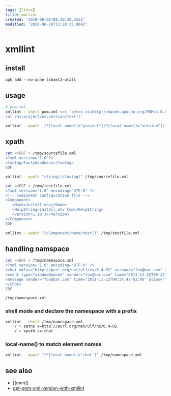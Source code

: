 ```yaml
---
tags: [linux]
title: xmllint
created: '2019-08-01T08:20:39.353Z'
modified: '2020-06-24T11:20:35.804Z'
---
```


# xmllint

## install
`apk add --no-ache libxml2-utils`

## usage
```sh
# pom.xml
xmllint --shell pom.xml <<< 'setns ns=http://maven.apache.org/POM/4.0.0
cat /ns:project/ns:version/text()'
```
```sh
xmllint --xpath '/*[local-name()="project"]/*[local-name()="version"]/text()' pom.xml   # get version
```

## xpath
```sh
cat <<EOF > /tmp/sourcefile.xml
<?xml version="1.0"?>
<footag>TastyGoodness</footag>
EOF

xmllint --xpath "string(//footag)" /tmp/sourcefile.xml
```

```sh
cat <<EOF > /tmp/testfile.xml
<?xml version="1.0" encoding="UTF-8" ?>
<!-- Component configuration file -->
<Component>
   <Name>install_env</Name>
   <HelpString>install_env Com</HelpString>
   <Version>1.10.3</Version>
</Component>
EOF

xmllint --xpath "//Component/Name/text()" /tmp/testfile.xml
```

## handling namspace

```sh
cat <<EOF > /tmp/namespace.xml
<?xml version="1.0" encoding="UTF-8" ?>
<chat xmlns="http://purl.org/net/ulf/ns/0.4-02" account="foo@bar.com" service="MSN">
<event type="windowOpened" sender="foo@bar.com" time="2011-11-22T00:34:43-03:00"></event>
<message sender="foo@bar.com" time="2011-11-22T00:34:43-03:00" alias="foo"><div><span style="color: #000000; font-family: Helvetica; font-size: 12pt;">hi</span></div></message>
</chat>
EOF

/tmp/namespace.xml

```
### shell mode and declare the namespace with a prefix
```sh
xmllint --shell /tmp/namespace.xml
    / > setns x=http://purl.org/net/ulf/ns/0.4-02
    / > xpath /x:chat
```
### local-name() to match element names
```sh
xmllint --xpath "/*[local-name()='chat']" /tmp/namespace.xml
```

## see also
- [[mvn]]
- [get-pom-xml-version-with-xmllint](https://stackoverflow.com/a/41115011/2087704)
